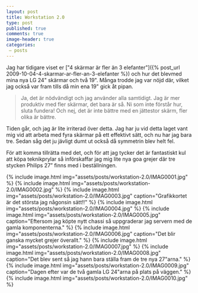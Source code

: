 ```yaml
---
layout: post
title: Workstation 2.0
type: post
published: true
comments: true
image-header: true
categories:
 – posts
---
```


Jag har tidigare viset er ["4 skärmar är fler än 3 elefanter"]({% post_url 2009-10-04-4-skarmar-ar-fler-an-3-elefanter %}) och hur det blevmed mina nya LG 24"
skärmar och två 19". Många trodde jag var nöjd där, vilket jag också var fram tills då min ena 19" gick åt pipan.

<!--more-->

> Ja, det är nödvändigt och jag använder alla samtidigt. Jag är mer produktiv med fler skärmar, det bara är så. Ni som
inte förstår hur, sluta fundera! Och nej, det är inte bättre med en jättestor skärm, fler olika är bättre.

Tiden går, och jag är lite irriterad över detta. Jag har ju vid detta laget vant mig vid att arbeta med fyra skärmar på
ett effektivt sätt, och nu har jag bara tre. Sedan såg det ju jävligt dumt ut också då symmetrin blev helt fel.

För att komma tillrätta med det, och för att jag tycker det är fantastiskt kul att köpa teknikprylar så införskaffar jag
mig lite nya goa grejer där tre stycken Philips 27” finns med i beställningen.

{% include image.html img="assets/posts/workstation-2.0/IMAG0001.jpg" %}
{% include image.html img="assets/posts/workstation-2.0/IMAG0002.jpg" %}
{% include image.html
  img="assets/posts/workstation-2.0/IMAG0003.jpg"
  caption="Grafikkortet är det största jag någonsin sätt!!"
%}
{% include image.html img="assets/posts/workstation-2.0/IMAG0004.jpg" %}
{% include image.html
  img="assets/posts/workstation-2.0/IMAG0005.jpg"
  caption="Eftersom jag köpte nytt chassi så uppgraderar jag servern med de gamla komponenterna."
%}
{% include image.html
  img="assets/posts/workstation-2.0/IMAG0006.jpg"
  caption="Det blir ganska mycket grejer överallt."
%}
{% include image.html img="assets/posts/workstation-2.0/IMAG0007.jpg" %}
{% include image.html
  img="assets/posts/workstation-2.0/IMAG0008.jpg"
  caption="Det blev sent så jag hann bara ställa fram de tre nya 27\"arna."
%}
{% include image.html
  img="assets/posts/workstation-2.0/IMAG0009.jpg"
  caption="Dagen efter var de två gamla LG 24\"arna på plats på väggen."
%}
{% include image.html img="assets/posts/workstation-2.0/IMAG0010.jpg" %}

<style>
#top-header {
  background-image: url('/assets/posts/workstation-2.0/workstation.jpg');
  min-height: 100vh;
}
</style>
